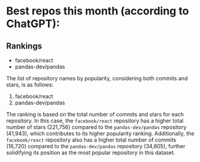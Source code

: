 # Best repos this month (according to ChatGPT):
## Rankings
- facebook/react
- pandas-dev/pandas

The list of repository names by popularity, considering both commits and stars, is as follows:
1. facebook/react
2. pandas-dev/pandas

The ranking is based on the total number of commits and stars for each repository. In this case, the `facebook/react` repository has a higher total number of stars (221,756) compared to the `pandas-dev/pandas` repository (41,943), which contributes to its higher popularity ranking. Additionally, the `facebook/react` repository also has a higher total number of commits (16,720) compared to the `pandas-dev/pandas` repository (34,805), further solidifying its position as the most popular repository in this dataset.